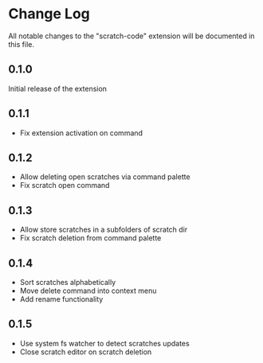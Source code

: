 # Change Log

All notable changes to the "scratch-code" extension will be documented in this file.

## 0.1.0

Initial release of the extension

## 0.1.1

- Fix extension activation on command

## 0.1.2

- Allow deleting open scratches via command palette
- Fix scratch open command

## 0.1.3

- Allow store scratches in a subfolders of scratch dir
- Fix scratch deletion from command palette

## 0.1.4

- Sort scratches alphabetically
- Move delete command into context menu
- Add rename functionality

## 0.1.5

- Use system fs watcher to detect scratches updates
- Close scratch editor on scratch deletion
